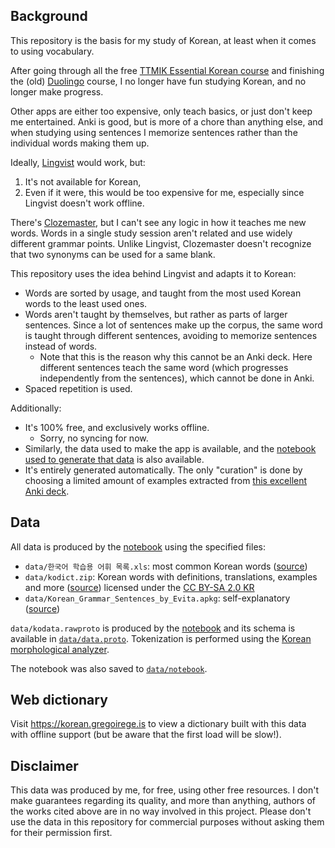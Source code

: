## Background

This repository is the basis for my study of Korean, at least when it comes to
using vocabulary.

After going through all the free
[TTMIK Essential Korean course](https://talktomeinkorean.com/curriculum/) and
finishing the (old)
[Duolingo](https://www.duolingo.com/course/ko/en/Learn-Korean) course, I no
longer have fun studying Korean, and no longer make progress.

Other apps are either too expensive, only teach basics, or just don't keep me
entertained. Anki is good, but is more of a chore than anything else, and when
studying using sentences I memorize sentences rather than the individual words
making them up.

Ideally, [Lingvist](https://lingvist.com/) would work, but:

1. It's not available for Korean,
2. Even if it were, this would be too expensive for me, especially since
   Lingvist doesn't work offline.

There's [Clozemaster](https://www.clozemaster.com/), but I can't see any logic
in how it teaches me new words. Words in a single study session aren't related
and use widely different grammar points. Unlike Lingvist, Clozemaster doesn't
recognize that two synonyms can be used for a same blank.

This repository uses the idea behind Lingvist and adapts it to Korean:

- Words are sorted by usage, and taught from the most used Korean words to the
  least used ones.
- Words aren't taught by themselves, but rather as parts of larger sentences.
  Since a lot of sentences make up the corpus, the same word is taught through
  different sentences, avoiding to memorize sentences instead of words.
  - Note that this is the reason why this cannot be an Anki deck. Here different
    sentences teach the same word (which progresses independently from the
    sentences), which cannot be done in Anki.
- Spaced repetition is used.

Additionally:

- It's 100% free, and exclusively works offline.
  - Sorry, no syncing for now.
- Similarly, the data used to make the app is available, and the
  [notebook used to generate that data][notebook] is also available.
- It's entirely generated automatically. The only "curation" is done by choosing
  a limited amount of examples extracted from
  [this excellent Anki deck][evita-anki].

## Data

All data is produced by the [notebook] using the specified files:

- `data/한국어 학습용 어휘 목록.xls`: most common Korean words
  ([source](https://www.korean.go.kr/front/etcData/etcDataView.do?mn_id=46&etc_seq=71))
- `data/kodict.zip`: Korean words with definitions, translations, examples and
  more ([source](https://krdict.korean.go.kr)) licensed under the
  [CC BY-SA 2.0 KR](https://krdict.korean.go.kr/kor/kboardPolicy/copyRightTermsInfo)
- `data/Korean_Grammar_Sentences_by_Evita.apkg`: self-explanatory
  ([source][evita-anki])

`data/kodata.rawproto` is produced by the [notebook] and its schema is available
in [`data/data.proto`](data/data.proto). Tokenization is performed using the
[Korean morphological analyzer](https://github.com/71/kma).

The notebook was also saved to [`data/notebook`](data/notebook).

## Web dictionary

Visit https://korean.gregoirege.is to view a dictionary built with this data
with offline support (but be aware that the first load will be slow!).

## Disclaimer

This data was produced by me, for free, using other free resources. I don't make
guarantees regarding its quality, and more than anything, authors of the works
cited above are in no way involved in this project. Please don't use the data in
this repository for commercial purposes without asking them for their permission
first.

[notebook]: https://observablehq.com/@71/korean-words
[evita-anki]: https://ankiweb.net/shared/info/3614346923
